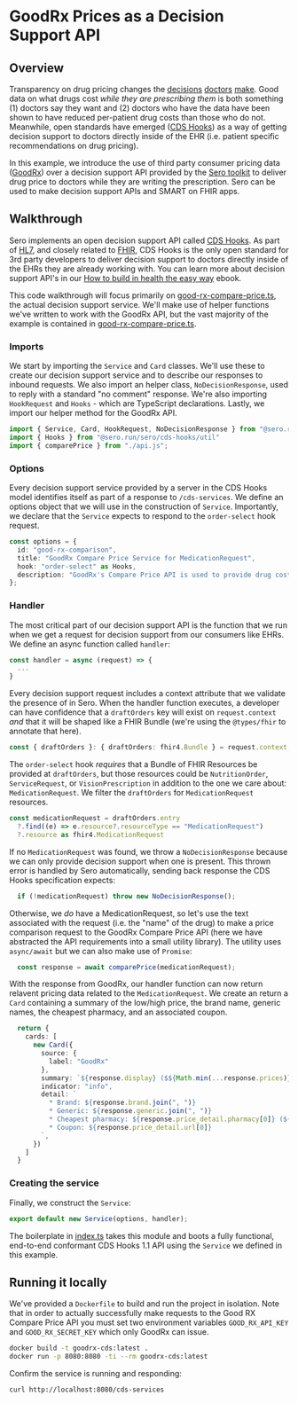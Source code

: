 # GoodRx Prices as a Decision Support API

## Overview

Transparency on drug pricing changes the [decisions](https://pubmed.ncbi.nlm.nih.gov/11025790/) [doctors](https://pubmed.ncbi.nlm.nih.gov/29255097/) [make](https://pubmed.ncbi.nlm.nih.gov/29321043/). Good data on what drugs cost _while they are prescribing them_ is both something (1) doctors say they want and (2) doctors who have the data have been shown to have reduced per-patient drug costs than those who do not. Meanwhile, open standards have emerged ([CDS Hooks](https://cds-hooks.hl7.org/)) as a way of getting decision support to doctors directly inside of the EHR (i.e. patient specific recommendations on drug pricing).

In this example, we introduce the use of third party consumer pricing data ([GoodRx](https://www.goodrx.com/)) over a decision support API provided by the [Sero toolkit](https://docs.sero.run) to deliver drug price to doctors while they are writing the prescription. Sero can be used to make decision support APIs and SMART on FHIR apps.

## Walkthrough

Sero implements an open decision support API called [CDS Hooks](https://cds-hooks.hl7.org/). As part of [HL7](https://www.hl7.org/), and closely related to [FHIR](https://docs.sero.run/book/how-to-build-in-health/fhir), CDS Hooks is the only open standard for 3rd party developers to deliver decision support to doctors directly inside of the EHRs they are already working with. You can learn more about decision support API's in our [How to build in health the easy way](https://docs.sero.run/book/how-to-build-in-health/clinical-decision-support-hooks) ebook. 

This code walkthrough will focus primarily on [good-rx-compare-price.ts](./src/good-rx-compare-price.ts), the actual decision support service. We'll make use of helper functions we've written to work with the GoodRx API, but the vast majority of the example is contained in [good-rx-compare-price.ts]().

### Imports

We start by importing the `Service` and `Card` classes. We'll use these to create our decision support service and to describe our responses to inbound requests. We also import an helper class, `NoDecisionResponse`, used to reply with a standard "no comment" response. We're also importing `HookRequest` and `Hooks` - which are TypeScript declarations. Lastly, we import our helper method for the GoodRx API.

```typescript
import { Service, Card, HookRequest, NoDecisionResponse } from "@sero.run/sero";
import { Hooks } from "@sero.run/sero/cds-hooks/util"
import { comparePrice } from "./api.js";
```

### Options

Every decision support service provided by a server in the CDS Hooks model identifies itself as part of a response to `/cds-services`. We define an options object that we will use in the construction of `Service`. Importantly, we declare that the `Service` expects to respond to the `order-select` hook request.

```typescript
const options = {
  id: "good-rx-comparison",
  title: "GoodRx Compare Price Service for MedicationRequest",
  hook: "order-select" as Hooks,
  description: "GoodRx's Compare Price API is used to provide drug cost estimates during the prescription order workflow",
};
```

### Handler 
The most critical part of our decision support API is the function that we run when we get a request for decision support from our consumers like EHRs. We define an async function called `handler`:

```typescript
const handler = async (request) => {
  ...
}
```

Every decision support request includes a context attribute that we validate the presence of in Sero. When the handler function executes, a developer can have confidence that a `draftOrders` key will exist on `request.context` _and_ that it will be shaped like a FHIR Bundle (we're using the `@types/fhir` to annotate that here).

```typescript
const { draftOrders }: { draftOrders: fhir4.Bundle } = request.context;
```

The `order-select` hook *requires* that a Bundle of FHIR Resources be provided at `draftOrders`, but those resources could be `NutritionOrder`, `ServiceRequest`, or `VisionPrescription` in addition to the one we care about: `MedicationRequest`. We filter the `draftOrders` for `MedicationRequest` resources.

```typescript
const medicationRequest = draftOrders.entry
  ?.find((e) => e.resource?.resourceType == "MedicationRequest")
  ?.resource as fhir4.MedicationRequest
```

If no `MedicationRequest` was found, we throw a `NoDecisionResponse` because we can only provide decision support when one is present. This thrown error is handled by Sero automatically, sending back response the CDS Hooks specification expects:

```typescript
  if (!medicationRequest) throw new NoDecisionResponse();
```

Otherwise, we *do* have a MedicationRequest, so let's use the text associated with the request (i.e. the "name" of the drug) to make a price comparison request to the GoodRx Compare Price API (here we have abstracted the API requirements into a small utility library). The utility uses `async/await` but we can also make use of `Promise`:

```typescript
  const response = await comparePrice(medicationRequest);
```

With the response from GoodRx, our handler function can now return relavent pricing data related to the `MedicationRequest`. We create an return a `Card` containing a summary of the low/high price, the brand name, generic names, the cheapest pharmacy, and an associated coupon.

```typescript
  return {
    cards: [
      new Card({
        source: {
          label: "GoodRx"
        },
        summary: `${response.display} ($${Math.min(...response.prices)} - $${Math.max(...response.prices)})`,
        indicator: "info",
        detail: `
          * Brand: ${response.brand.join(", ")}
          * Generic: ${response.generic.join(", ")}
          * Cheapest pharmacy: ${response.price_detail.pharmacy[0]} (${response.price_detail.savings[0]} savings)
          * Coupon: ${response.price_detail.url[0]}
        `,
      })
    ]
  }
```

### Creating the service

Finally, we construct the `Service`:

```typescript
export default new Service(options, handler);
```

The boilerplate in [index.ts](./src/index.ts) takes this module and boots a fully functional, end-to-end conformant CDS Hooks 1.1 API using the `Service` we defined in this example.

## Running it locally

We've provided a `Dockerfile` to build and run the project in isolation. Note that in order to actually successfully make requests to the Good RX Compare Price API you must set two environment variables `GOOD_RX_API_KEY` and `GOOD_RX_SECRET_KEY` which only GoodRx can issue.

```bash
docker build -t goodrx-cds:latest .
docker run -p 8080:8080 -ti --rm goodrx-cds:latest
```

Confirm the service is running and responding:

```bash
curl http://localhost:8080/cds-services
```